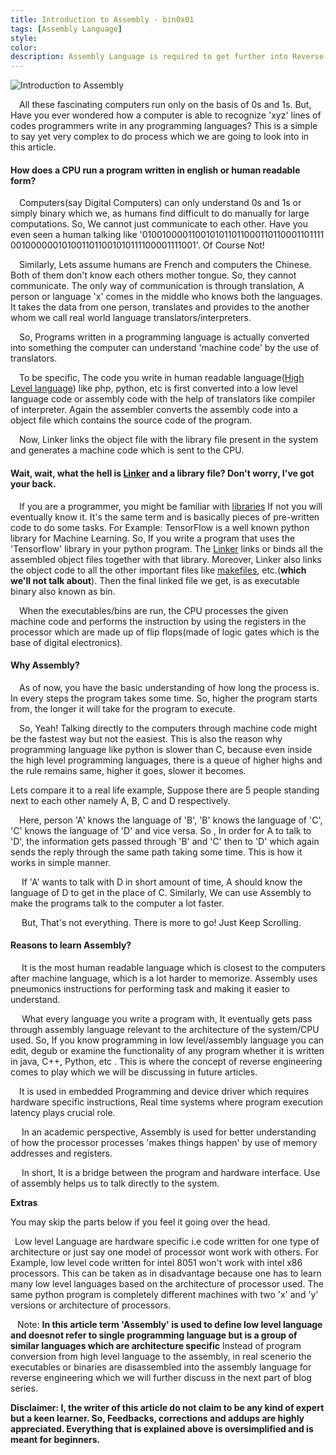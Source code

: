 ```yaml
---
title: Introduction to Assembly - bin0x01
tags: [Assembly Language]
style: 
color: 
description: Assembly Language is required to get further into Reverse Engineering, Binary Exploitation and low level attacks like Buffer Overflow Attacks. So, getting a understanding of the basic concepts is always fruitful. In this blog, I will try to cover the basics of how computer programs goes through the process from being written to execution and processing.
---
```


![Introduction to Assembly](https://beningo-embedded-group.s3.amazonaws.com/2020/06/AdobeStock_135663532-825x510.jpeg)

&ensp;&ensp;All these fascinating computers run only on the basis of 0s and 1s.
But, Have you ever wondered how a computer is able to recognize 'xyz' lines of codes programmers write in any programming languages?
This is a simple to say yet very complex to do process which we are going to look into in this article.

#### **How does a CPU run a program written in english or human readable form?**

&ensp;&ensp;Computers(say Digital Computers) can only understand 0s and 1s or simply binary which we, as humans find difficult to do manually for large computations. So, We cannot just communicate to each other.
Have you even seen a human talking like '0100100001100101011011000110110001101111
0010000001010011011001010111100001111001'. 
Of Course Not!

&ensp;&ensp;Similarly, Lets assume humans are French and computers the Chinese. Both of them don't know each others mother tongue. So, they cannot communicate. The only way of communication is through translation, A person or language 'x' comes in the middle who knows both the languages. It takes the data from one person, translates and provides to the another whom we call real world language translators/interpreters.

&ensp;&ensp;So, Programs written in a programming language is actually converted into something the computer can understand 'machine code' by the use of translators.

&ensp;&ensp;To be specific, The code you write in human readable language([High Level language](https://en.wikipedia.org/wiki/High-level_programming_language)) like php, python, etc is first converted into a low level language code or assembly code with the help of translators like compiler of interpreter. Again the assembler converts the assembly code into a object file which contains the source code of the program.

&ensp;&ensp;Now, Linker links the object file with the library file present in the system and generates a machine code which is sent to the CPU. 

#### **Wait, wait, what the hell is [Linker](https://en.wikipedia.org/wiki/Linker_(computing)) and a library file? Don't worry, I've got your back.**

&ensp;&ensp;If you are a programmer, you might be familiar with [libraries](https://en.wikipedia.org/wiki/Library_(computing)) If not you will eventually know it. It's the same term and is basically pieces of pre-written code to do some tasks. For Example: TensorFlow is a well known python library for Machine Learning. So, If you write a program that uses the 'Tensorflow' library in your python program. The [Linker](https://en.wikipedia.org/wiki/Linker_(computing)) links or binds all the assembled object files together with that library.
Moreover, Linker also links the object code to all the other important files like [makefiles](https://en.wikipedia.org/wiki/Make_(software)), etc.(**which we'll not talk about**). Then the final linked file we get, is as executable binary also known as bin.

&ensp;&ensp;When the executables/bins are run, the CPU processes the given machine code and performs the instruction by using the registers in the processor which are made up of flip flops(made of logic gates which is the base of digital electronics).


#### **Why Assembly?**

&ensp;&ensp;As of now, you have the basic understanding of how long the process is. In every steps the program takes some time. So, higher the program starts from, the longer it will take for the program to execute.

&ensp;&ensp;So, Yeah! Talking directly to the computers through machine code might be the fastest way but not the easiest. This is also the reason why programming language like python is slower than C, because even inside the high level programming languages, there is a queue of higher highs and the rule remains same, higher it goes, slower it becomes.

Lets compare it to a real life example, Suppose there are 5 people standing next to each other namely A, B, C and D respectively.

&ensp;&ensp;Here, person 'A' knows the language of 'B', 'B' knows the language of 'C', 'C' knows the language of 'D' and vice versa. So , In order for A to talk to 'D', the information gets passed through 'B' and 'C' then to 'D' which again sends the reply through the same path taking some time. This is how it works in simple manner. 

&ensp;&ensp; If 'A' wants to talk with D in short amount of time, A should know the language of D to get in the place of C. Similarly, We can use Assembly to make the programs talk to the computer a lot faster.

&ensp;&ensp; But, That's not everything. There is more to go! Just Keep Scrolling.


#### **Reasons to learn Assembly?**

&ensp;&ensp; It is the most human readable language which is closest to the computers after machine language, which is a lot harder to memorize. Assembly uses pneumonics instructions for performing task and making it easier to understand.

&ensp;&ensp; What every language you write a program with, It eventually gets pass through assembly language relevant to the architecture of the system/CPU used. So, If you know programming in low level/assembly language you can edit, degub or examine the functionality of any program whether it is written in java, C++, Python, etc . This is where the concept of reverse engineering comes to play which we will be discussing in future articles.

&ensp;&ensp;It is used in embedded Programming and device driver which requires hardware specific instructions, Real time systems where program execution latency plays crucial role.

&ensp;&ensp; In an academic perspective, Assembly is used for better understanding of how the processor processes 'makes things happen' by use of memory addresses and registers.

&ensp;&ensp; In short, It is a bridge between the program and hardware interface. Use of assembly helps us to talk directly to the system.



**Extras** 

You may skip the parts below if you feel it going over the head.

 &ensp;Low level Language are hardware specific i.e code written for one type of architecture or just say one model of processor wont work with others.
For Example, low level code written for intel 8051 won't work with intel x86 processors. This can be taken as in disadvantage because one has to learn many low level languages based on the architecture of processor used. The same python program is completely different machines with two 'x' and 'y' versions or architecture of processors. 

&ensp; 
Note:  **In this article term 'Assembly' is used to define low level language and doesnot refer to single programming language but is a group of similar languages which are architecture specific**
Instead of program conversion from high level language to the assembly, in real scenerio the executables or binaries are disassembled into the assembly language for reverse engineering which we will further discuss in the next part of blog series.


**Disclaimer: I, the writer of this article do not claim to be any kind of expert but a keen learner. So, Feedbacks, corrections and addups are highly appreciated. Everything that is explained above is oversimplified and is meant for beginners.**

